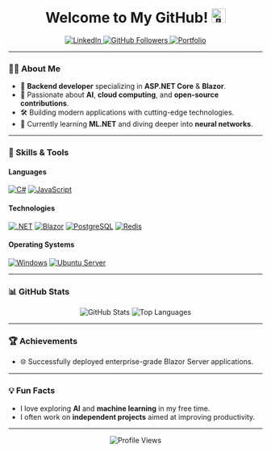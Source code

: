 <h1 align="center">
    Welcome to My GitHub! <img src="https://media4.giphy.com/media/v1.Y2lkPTc5MGI3NjExMDkwZDNmNDJkNzJkNzU0OGU2MTFkNjZjZWJkNjg4ODY2M2U1ZTk5ZSZlcD12MV9pbnRlcm5hbF9naWZzX2dpZklkJmN0PXM/21L6gUkqzAsnvZQ86N/giphy.gif" width="28px" alt="👋">
</h1>

<p align="center">
    <a href="https://www.linkedin.com/in/ondrejzmatlik/">
        <img src="https://img.shields.io/badge/LinkedIn-blue?style=for-the-badge&logo=linkedin&logoColor=white" alt="LinkedIn">
    </a>
    <a href="https://github.com/OndrejZmatlik">
        <img src="https://img.shields.io/github/followers/OndrejZmatlik?style=for-the-badge&logo=github&label=Follow" alt="GitHub Followers">
    </a>
    <a href="https://farhive.cz">
        <img src="https://img.shields.io/badge/Portfolio-black?style=for-the-badge&logo=firefox&logoColor=white" alt="Portfolio">
    </a>
</p>

---

### 👨‍💻 About Me
- 🎯 **Backend developer** specializing in **ASP.NET Core** & **Blazor**.  
- 🧠 Passionate about **AI**, **cloud computing**, and **open-source contributions**.  
- 🛠 Building modern applications with cutting-edge technologies.  
- 🌱 Currently learning **ML.NET** and diving deeper into **neural networks**.

---

### 🚀 Skills & Tools
#### **Languages**
[![C#](https://img.shields.io/badge/C%23-239120?style=for-the-badge&logo=csharp&logoColor=white)](https://github.com/OndrejZmatlik)
[![JavaScript](https://img.shields.io/badge/JavaScript-F7DF1E?style=for-the-badge&logo=javascript&logoColor=black)](https://github.com/OndrejZmatlik)

#### **Technologies**
[![.NET](https://img.shields.io/badge/.NET-512BD4?style=for-the-badge&logo=dotnet&logoColor=white)](https://github.com/OndrejZmatlik)
[![Blazor](https://img.shields.io/badge/Blazor-512BD4?style=for-the-badge&logo=blazor&logoColor=white)](https://github.com/OndrejZmatlik)
[![PostgreSQL](https://img.shields.io/badge/PostgreSQL-336791?style=for-the-badge&logo=postgresql&logoColor=white)](https://github.com/OndrejZmatlik)
[![Redis](https://img.shields.io/badge/Redis-D82C20?style=for-the-badge&logo=redis&logoColor=white)](https://github.com/OndrejZmatlik)

#### **Operating Systems**
[![Windows](https://img.shields.io/badge/Windows-0078D6?style=for-the-badge&logo=windows&logoColor=white)](https://github.com/OndrejZmatlik)
[![Ubuntu Server](https://img.shields.io/badge/Ubuntu%20Server-E95420?style=for-the-badge&logo=ubuntu&logoColor=white)](https://github.com/OndrejZmatlik)

---

### 📊 GitHub Stats
<p align="center">
    <img src="https://github-readme-stats.vercel.app/api?username=OndrejZmatlik&show_icons=true&theme=react" alt="GitHub Stats" />
    <img src="https://github-readme-stats.vercel.app/api/top-langs/?username=OndrejZmatlik&layout=compact&theme=react" alt="Top Languages" />
</p>

---

### 🏆 Achievements
- 🌐 Successfully deployed enterprise-grade Blazor Server applications.   

---

### 💡 Fun Facts
- I love exploring **AI** and **machine learning** in my free time.  
- I often work on **independent projects** aimed at improving productivity.  

---

<p align="center">
    <img src="https://komarev.com/ghpvc/?username=OndrejZmatlik&style=for-the-badge&color=brightgreen" alt="Profile Views">
</p>
